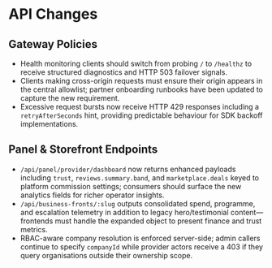 # API Changes

## Gateway Policies
- Health monitoring clients should switch from probing `/` to `/healthz` to receive structured diagnostics and HTTP 503 failover signals.
- Clients making cross-origin requests must ensure their origin appears in the central allowlist; partner onboarding runbooks have been updated to capture the new requirement.
- Excessive request bursts now receive HTTP 429 responses including a `retryAfterSeconds` hint, providing predictable behaviour for SDK backoff implementations.

## Panel & Storefront Endpoints
- `/api/panel/provider/dashboard` now returns enhanced payloads including `trust`, `reviews.summary.band`, and `marketplace.deals` keyed to platform commission settings; consumers should surface the new analytics fields for richer operator insights.
- `/api/business-fronts/:slug` outputs consolidated spend, programme, and escalation telemetry in addition to legacy hero/testimonial content—frontends must handle the expanded object to present finance and trust metrics.
- RBAC-aware company resolution is enforced server-side; admin callers continue to specify `companyId` while provider actors receive a 403 if they query organisations outside their ownership scope.
